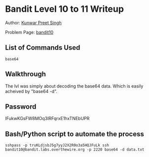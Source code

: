 # Bandit Level 10 to 11 Writeup


Author: [Kunwar Preet Singh](https://github.com/enkryp)

Problem Page: [bandit10](https://overthewire.org/bandit/bandit11.html) 

## List of Commands Used
```
base64
```

## Walkthrough

The lvl was simply about decoding the base64 data. Which is easily acheived by "base64 -d".

## Password
IFukwKGsFW8MOq3IRFqrxE1hxTNEbUPR

## Bash/Python script to automate the process
```
sshpass -p truKLdjsbJ5g7yyJ2X2R0o3a5HQJFuLk ssh bandit10@bandit.labs.overthewire.org -p 2220 base64 -d data.txt


```

